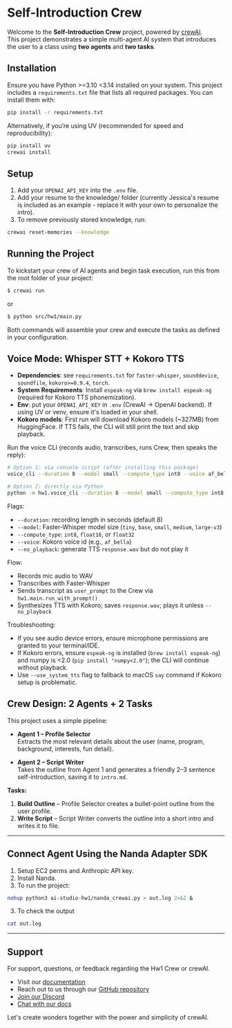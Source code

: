 # Self-Introduction Crew

Welcome to the **Self-Introduction Crew** project, powered by [crewAI](https://crewai.com).  
This project demonstrates a simple multi-agent AI system that introduces the user to a class using **two agents** and **two tasks**.

## Installation

Ensure you have Python >=3.10 <3.14 installed on your system. This project includes a `requirements.txt` file that lists all required packages. You can install them with:
```bash
pip install -r requirements.txt
```
Alternatively, if you’re using UV (recommended for speed and reproducibility):
```bash
pip install uv
crewai install
```

## Setup

1. Add your `OPENAI_API_KEY` into the `.env` file.
2. Add your resume to the knowledge/ folder (currently Jessica's resume is included as an example - replace it with your own to personalize the intro).
3. To remove previously stored knowledge, run:
```bash
crewai reset-memories --knowledge
```
   
## Running the Project

To kickstart your crew of AI agents and begin task execution, run this from the root folder of your project:

```bash
$ crewai run
```
or
```bash
$ python src/hw1/main.py
```

Both commands will assemble your crew and execute the tasks as defined in your configuration.


## Voice Mode: Whisper STT + Kokoro TTS

- **Dependencies**: see `requirements.txt` for `faster-whisper`, `sounddevice`, `soundfile`, `kokoro>=0.9.4`, `torch`.
- **System Requirements**: Install `espeak-ng` via `brew install espeak-ng` (required for Kokoro TTS phonemization).
- **Env**: put your `OPENAI_API_KEY` in `.env` (CrewAI -> OpenAI backend). If using UV or venv, ensure it's loaded in your shell.
- **Kokoro models**: First run will download Kokoro models (~327MB) from HuggingFace. If TTS fails, the CLI will still print the text and skip playback.

Run the voice CLI (records audio, transcribes, runs Crew, then speaks the reply):

```bash
# Option 1: via console script (after installing this package)
voice_cli --duration 8 --model small --compute_type int8 --voice af_bella

# Option 2: directly via Python
python -m hw1.voice_cli --duration 8 --model small --compute_type int8 --voice af_bella
```

Flags:
- `--duration`: recording length in seconds (default 8)
- `--model`: Faster-Whisper model size (`tiny`, `base`, `small`, `medium`, `large-v3`)
- `--compute_type`: `int8`, `float16`, or `float32`
- `--voice`: Kokoro voice id (e.g., `af_bella`)
- `--no_playback`: generate TTS `response.wav` but do not play it

Flow:
- Records mic audio to WAV
- Transcribes with Faster-Whisper
- Sends transcript as `user_prompt` to the Crew via `hw1.main.run_with_prompt()`
- Synthesizes TTS with Kokoro; saves `response.wav`; plays it unless `--no_playback`

Troubleshooting:
- If you see audio device errors, ensure microphone permissions are granted to your terminal/IDE.
- If Kokoro errors, ensure `espeak-ng` is installed (`brew install espeak-ng`) and numpy is <2.0 (`pip install "numpy<2.0"`); the CLI will continue without playback.
- Use `--use_system_tts` flag to fallback to macOS `say` command if Kokoro setup is problematic.


## Crew Design: 2 Agents + 2 Tasks

This project uses a simple pipeline:

- **Agent 1 – Profile Selector**  
  Extracts the most relevant details about the user (name, program, background, interests, fun detail).

- **Agent 2 – Script Writer**  
  Takes the outline from Agent 1 and generates a friendly 2–3 sentence self-introduction, saving it to `intro.md`.

**Tasks:**

1. **Build Outline** – Profile Selector creates a bullet-point outline from the user profile.  
2. **Write Script** – Script Writer converts the outline into a short intro and writes it to file.  

---
## Connect Agent Using the Nanda Adapter SDK
1. Setup EC2 perms and Anthropic API key.
2. Install Nanda.
3. To run the project:
```bash
nohup python3 ai-studio-hw1/nanda_crewai.py > out.log 2>&1 &
```
3. To check the output
```bash
cat out.log
```


---

## Support

For support, questions, or feedback regarding the Hw1 Crew or crewAI.
- Visit our [documentation](https://docs.crewai.com)
- Reach out to us through our [GitHub repository](https://github.com/joaomdmoura/crewai)
- [Join our Discord](https://discord.com/invite/X4JWnZnxPb)
- [Chat with our docs](https://chatg.pt/DWjSBZn)

Let's create wonders together with the power and simplicity of crewAI.

